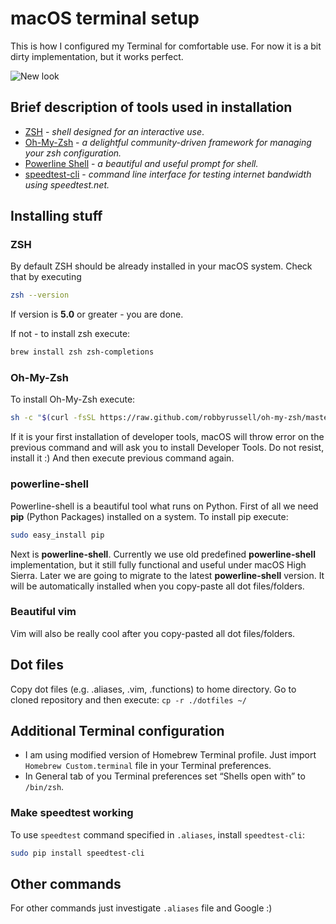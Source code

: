 # macOS terminal setup
This is how I configured my Terminal for comfortable use.
For now it is a bit dirty implementation, but it works perfect.

![New look](screenshot.png?raw=true "New look")

## Brief description of tools used in installation
- [ZSH](http://www.zsh.org) - _shell designed for an interactive use_.
- [Oh-My-Zsh](https://github.com/robbyrussell/oh-my-zsh/wiki/Installing-ZSH) - _a delightful community-driven framework for managing your zsh configuration._
- [Powerline Shell](https://github.com/banga/powerline-shell) - _a beautiful and useful prompt for shell._
- [speedtest-cli](https://github.com/sivel/speedtest-cli) - _command line interface for testing internet bandwidth using speedtest.net._

## Installing stuff
### ZSH
By default ZSH should be already installed in your macOS system.
Check that by executing 
```bash
zsh --version
```
If version is **5.0** or greater - you are done.

If not - to install zsh execute:
```bash
brew install zsh zsh-completions
```

### Oh-My-Zsh
To install Oh-My-Zsh execute:
```bash
sh -c "$(curl -fsSL https://raw.github.com/robbyrussell/oh-my-zsh/master/tools/install.sh)"
```

If it is your first installation of developer tools, macOS will throw error on the previous command and will ask you to install Developer Tools. Do not resist, install it :) And then execute previous command again.

### powerline-shell
Powerline-shell is a beautiful tool what runs on Python.
First of all we need **pip** (Python Packages) installed on a system.
To install pip execute:
```bash
sudo easy_install pip
```

Next is **powerline-shell**.
Currently we use old predefined **powerline-shell** implementation, but it still fully functional and useful under macOS High Sierra. Later we are going to migrate to the latest **powerline-shell** version.
It will be automatically installed when you copy-paste all dot files/folders.

### Beautiful vim
Vim will also be really cool after you copy-pasted all dot files/folders.


## Dot files
Copy dot files (e.g. .aliases, .vim, .functions) to home directory.
Go to cloned repository and then execute:
`cp -r ./dotfiles ~/`

## Additional Terminal configuration
- I am using modified version of Homebrew Terminal profile. Just import `Homebrew Custom.terminal` file in your Terminal preferences.
- In General tab of you Terminal preferences set “Shells open with” to `/bin/zsh`.

### Make speedtest working
To use `speedtest` command specified in `.aliases`, install `speedtest-cli`:
```bash
sudo pip install speedtest-cli
```

## Other commands
For other commands just investigate `.aliases` file and Google :)
